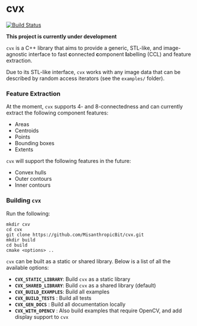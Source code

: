 cvx
===

[![Build Status](https://travis-ci.org/MisanthropicBit/cvx.svg?branch=master)](https://travis-ci.org/MisanthropicBit/cvx)

**This project is currently under development**

``cvx`` is a C++ library that aims to provide a generic, STL-like, and image-agnostic interface to fast **c**onnected **c**omponent **l**abelling (CCL) and feature extraction.

Due to its STL-like interface, ``cvx`` works with any image data that can be described by random access iterators (see the ``examples/`` folder).

### Feature Extraction
At the moment, ``cvx`` supports 4- and 8-connectedness and can currently extract the following component features:

* Areas
* Centroids
* Points
* Bounding boxes
* Extents

``cvx`` will support the following features in the future:

* Convex hulls
* Outer contours
* Inner contours

### Building ``cvx``

Run the following:

```
mkdir cxv
cd cvx
git clone https://github.com/MisanthropicBit/cvx.git
mkdir build
cd build
cmake <options> ..
```

``cvx`` can be built as a static or shared library. Below is a list of all the available options:

* **``CVX_STATIC_LIBRARY``**: Build ``cvx`` as a static library
* **``CVX_SHARED_LIBRARY``**: Build ``cvx`` as a shared library (default)
* **``CVX_BUILD_EXAMPLES``**: Build all examples
* **``CVX_BUILD_TESTS``**   : Build all tests
* **``CVX_GEN_DOCS``**      : Build all documentation locally
* **``CVX_WITH_OPENCV``**   : Also build examples that require OpenCV, and add display support to ``cvx``

